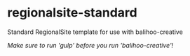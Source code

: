 # regionalsite-standard
Standard RegionalSite template for use with balihoo-creative

*Make sure to run 'gulp' before you run 'balihoo-creative'!*
